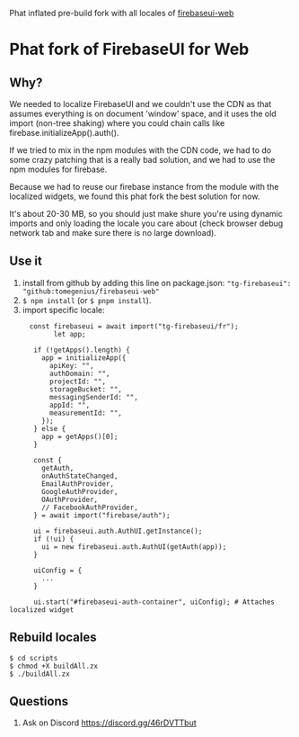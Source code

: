 Phat inflated pre-build fork with all locales of [firebaseui-web](https://github.com/firebase/firebaseui-web)

# Phat fork of FirebaseUI for Web

## Why?

We needed to localize FirebaseUI and we couldn't use the CDN as that assumes
everything is on document 'window' space, and it uses the old import (non-tree shaking) where you could chain calls like firebase.initializeApp().auth().

If we tried to mix in the npm modules with the CDN code, we had to do some crazy patching that is a really bad solution, and we had to use the npm modules for firebase.

Because we had to reuse our firebase instance from the module with the localized
widgets, we found this phat fork the best solution for now.

It's about 20-30 MB, so you should just make shure you're using dynamic imports
and only loading the locale you care about (check browser debug network tab and make sure there is no large download).

## Use it
1. install from github by adding this line on package.json: `"tg-firebaseui": "github:tomegenius/firebaseui-web"`
2. `$ npm install` (or `$ pnpm install`).
3. import specific locale:

```
     const firebaseui = await import("tg-firebaseui/fr");
           let app;

      if (!getApps().length) {
        app = initializeApp({
          apiKey: "",
          authDomain: "",
          projectId: "",
          storageBucket: "",
          messagingSenderId: "",
          appId: "",
          measurementId: "",
        });
      } else {
        app = getApps()[0];
      }

      const {
        getAuth,
        onAuthStateChanged,
        EmailAuthProvider,
        GoogleAuthProvider,
        OAuthProvider,
        // FacebookAuthProvider,
      } = await import("firebase/auth");

      ui = firebaseui.auth.AuthUI.getInstance();
      if (!ui) {
        ui = new firebaseui.auth.AuthUI(getAuth(app));
      }

      uiConfig = {
        ...
      }

      ui.start("#firebaseui-auth-container", uiConfig); # Attaches localized widget
```


## Rebuild locales
```
$ cd scripts
$ chmod +X buildAll.zx
$ ./buildAll.zx
```

## Questions
1. Ask on Discord https://discord.gg/46rDVTTbut

